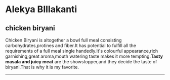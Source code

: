 # Alekya BIllakanti
## chicken biryani
Chicken Biryani is altogether a bowl full meal consisting carbohydrates,protines and fiber.It has potential to fulfill all the requirements of a full meal single handedly.It's colourful appearance,rich garnishing,great aroma,mouth watering taste makes it more tempting.**Tasty masala and juicy meat** are the showstopper,and they decide the taste of biryani.That is why it is my favorite.

---
